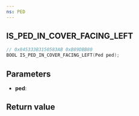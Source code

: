 ```yaml
---
ns: PED
---
```

## IS_PED_IN_COVER_FACING_LEFT

```c
// 0x845333B3150583AB 0xB89DBB80
BOOL IS_PED_IN_COVER_FACING_LEFT(Ped ped);
```


## Parameters
* **ped**: 

## Return value
